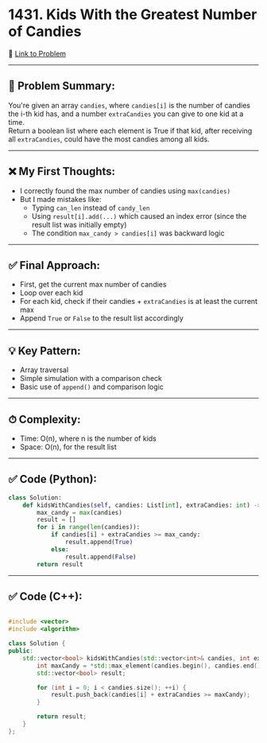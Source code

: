 # 1431. Kids With the Greatest Number of Candies

🔗 [Link to Problem](https://leetcode.com/problems/kids-with-the-greatest-number-of-candies)

---

## 🧠 Problem Summary:
You're given an array `candies`, where `candies[i]` is the number of candies the i-th kid has, and a number `extraCandies` you can give to one kid at a time.  
Return a boolean list where each element is True if that kid, after receiving all `extraCandies`, could have the most candies among all kids.

---

## ❌ My First Thoughts:
- I correctly found the max number of candies using `max(candies)`
- But I made mistakes like:
  - Typing `can_len` instead of `candy_len`
  - Using `result[i].add(...)` which caused an index error (since the result list was initially empty)
  - The condition `max_candy > candies[i]` was backward logic

---

## ✅ Final Approach:
- First, get the current max number of candies
- Loop over each kid
- For each kid, check if their candies + `extraCandies` is at least the current max
- Append `True` or `False` to the result list accordingly

---

## 💡 Key Pattern:
- Array traversal
- Simple simulation with a comparison check
- Basic use of `append()` and comparison logic

---

## ⏱ Complexity:
- Time: O(n), where n is the number of kids
- Space: O(n), for the result list

---

## ✅ Code (Python):
```python
class Solution:
    def kidsWithCandies(self, candies: List[int], extraCandies: int) -> List[bool]:
        max_candy = max(candies)
        result = []
        for i in range(len(candies)):
            if candies[i] + extraCandies >= max_candy:
                result.append(True)
            else:
                result.append(False)
        return result
```

---

## ✅ Code (C++):
```cpp

#include <vector>
#include <algorithm>

class Solution {
public:
    std::vector<bool> kidsWithCandies(std::vector<int>& candies, int extraCandies) {
        int maxCandy = *std::max_element(candies.begin(), candies.end());
        std::vector<bool> result;

        for (int i = 0; i < candies.size(); ++i) {
            result.push_back(candies[i] + extraCandies >= maxCandy);
        }

        return result;
    }
};
```
